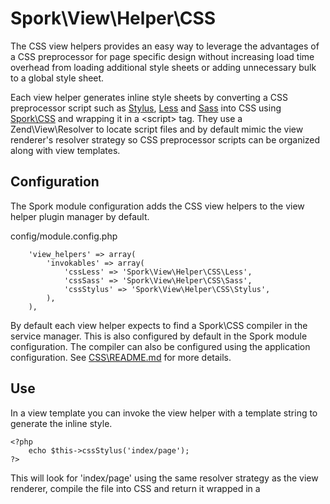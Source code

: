 Spork\View\Helper\CSS
=====================

The CSS view helpers provides an easy way to leverage the advantages of a CSS 
preprocessor for page specific design without increasing load time overhead 
from loading additional style sheets or adding unnecessary bulk to a global 
style sheet.  

Each view helper generates inline style sheets by converting a CSS 
preprocessor script such as [Stylus](http://learnboost.github.io/stylus/), 
[Less](http://lesscss.org/) and [Sass](http://sass-lang.com/) into CSS using
[Spork\CSS](../../../CSS/README.md) and wrapping it in a \<script\> tag. 
They use a Zend\View\Resolver to locate script files and by default mimic the
view renderer's resolver strategy so CSS preprocessor scripts can be organized
along with view templates.

Configuration
-------------

The Spork module configuration adds the CSS view helpers to the view helper
plugin manager by default.

config/module.config.php
```
    'view_helpers' => array(
        'invokables' => array(
            'cssLess' => 'Spork\View\Helper\CSS\Less',
            'cssSass' => 'Spork\View\Helper\CSS\Sass',
            'cssStylus' => 'Spork\View\Helper\CSS\Stylus',
        ),
    ),
```

By default each view helper expects to find a Spork\CSS compiler in the service
manager. This is also configured by default in the Spork module configuration.
The compiler can also be configured using the application configuration.
See [CSS\README.md](../../../CSS/README.md) for more details.

Use
---

In a view template you can invoke the view helper with a template string to
generate the inline style.

```
<?php
	echo $this->cssStylus('index/page');
?>
```

This will look for 'index/page' using the same resolver strategy as the view
renderer, compile the file into CSS and return it wrapped in a <style> tag. If 
the resolver strategy includes a TemplatePathStack it will use the appropriate 
extension to resolve the file ('index/page.styl').

The default compiler and resolver and also be overridden.

```
<?php
	$this->cssStylus()->setCompiler('myCssService')->setResolver($myResolver);
	echo $this->cssStylus();
	
	// OR
	
	echo $this->cssStylus()->setCompiler('myCssService')->setResolver($myResolver)->compile();
?>
```

The compiler can be the name of service manager service or an instance 
implementing Spork\CSS\AbstractCompiler.

Caching
-------

It is highly recommended to configure the compiler to cache results in a 
production environment. See [CSS\README.md](../../../CSS/README.md) for more details.